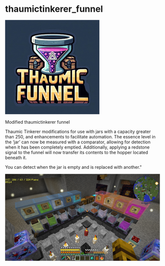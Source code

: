 # thaumictinkerer_funnel
![image](https://github.com/Luicuelo/thaumictinkerer_funnel/blob/main/src/main/resources/assets/thaumictinkerer_funnel/logo.png)

Modified thaumictinkerer funnel


Thaumic Tinkerer modifications for use with jars with a capacity greater than 250, and enhancements to facilitate automation. The essence level in the ‘jar’ can now be measured with a comparator, allowing for detection when it has been completely emptied. Additionally, applying a redstone signal to the funnel will now transfer its contents to the hopper located beneath it.

You can detect when the jar is empty and is replaced with another."

![image](https://github.com/Luicuelo/thaumictinkerer_funnel/blob/main/Images/2024-04-19_23.42.02.png)




